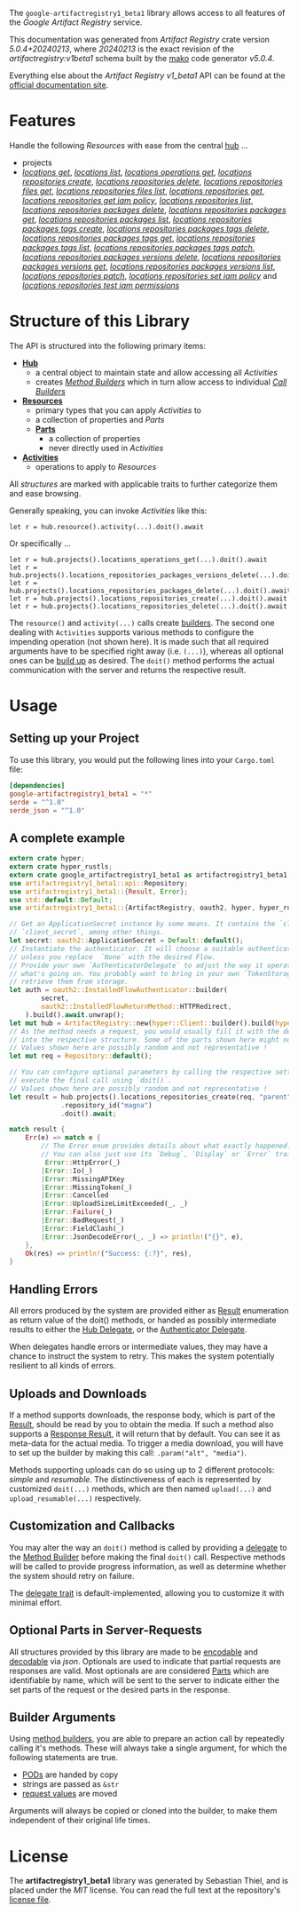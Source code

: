 <!---
DO NOT EDIT !
This file was generated automatically from 'src/generator/templates/api/README.md.mako'
DO NOT EDIT !
-->
The `google-artifactregistry1_beta1` library allows access to all features of the *Google Artifact Registry* service.

This documentation was generated from *Artifact Registry* crate version *5.0.4+20240213*, where *20240213* is the exact revision of the *artifactregistry:v1beta1* schema built by the [mako](http://www.makotemplates.org/) code generator *v5.0.4*.

Everything else about the *Artifact Registry* *v1_beta1* API can be found at the
[official documentation site](https://cloud.google.com/artifacts/docs/).
# Features

Handle the following *Resources* with ease from the central [hub](https://docs.rs/google-artifactregistry1_beta1/5.0.4+20240213/google_artifactregistry1_beta1/ArtifactRegistry) ... 

* projects
 * [*locations get*](https://docs.rs/google-artifactregistry1_beta1/5.0.4+20240213/google_artifactregistry1_beta1/api::ProjectLocationGetCall), [*locations list*](https://docs.rs/google-artifactregistry1_beta1/5.0.4+20240213/google_artifactregistry1_beta1/api::ProjectLocationListCall), [*locations operations get*](https://docs.rs/google-artifactregistry1_beta1/5.0.4+20240213/google_artifactregistry1_beta1/api::ProjectLocationOperationGetCall), [*locations repositories create*](https://docs.rs/google-artifactregistry1_beta1/5.0.4+20240213/google_artifactregistry1_beta1/api::ProjectLocationRepositoryCreateCall), [*locations repositories delete*](https://docs.rs/google-artifactregistry1_beta1/5.0.4+20240213/google_artifactregistry1_beta1/api::ProjectLocationRepositoryDeleteCall), [*locations repositories files get*](https://docs.rs/google-artifactregistry1_beta1/5.0.4+20240213/google_artifactregistry1_beta1/api::ProjectLocationRepositoryFileGetCall), [*locations repositories files list*](https://docs.rs/google-artifactregistry1_beta1/5.0.4+20240213/google_artifactregistry1_beta1/api::ProjectLocationRepositoryFileListCall), [*locations repositories get*](https://docs.rs/google-artifactregistry1_beta1/5.0.4+20240213/google_artifactregistry1_beta1/api::ProjectLocationRepositoryGetCall), [*locations repositories get iam policy*](https://docs.rs/google-artifactregistry1_beta1/5.0.4+20240213/google_artifactregistry1_beta1/api::ProjectLocationRepositoryGetIamPolicyCall), [*locations repositories list*](https://docs.rs/google-artifactregistry1_beta1/5.0.4+20240213/google_artifactregistry1_beta1/api::ProjectLocationRepositoryListCall), [*locations repositories packages delete*](https://docs.rs/google-artifactregistry1_beta1/5.0.4+20240213/google_artifactregistry1_beta1/api::ProjectLocationRepositoryPackageDeleteCall), [*locations repositories packages get*](https://docs.rs/google-artifactregistry1_beta1/5.0.4+20240213/google_artifactregistry1_beta1/api::ProjectLocationRepositoryPackageGetCall), [*locations repositories packages list*](https://docs.rs/google-artifactregistry1_beta1/5.0.4+20240213/google_artifactregistry1_beta1/api::ProjectLocationRepositoryPackageListCall), [*locations repositories packages tags create*](https://docs.rs/google-artifactregistry1_beta1/5.0.4+20240213/google_artifactregistry1_beta1/api::ProjectLocationRepositoryPackageTagCreateCall), [*locations repositories packages tags delete*](https://docs.rs/google-artifactregistry1_beta1/5.0.4+20240213/google_artifactregistry1_beta1/api::ProjectLocationRepositoryPackageTagDeleteCall), [*locations repositories packages tags get*](https://docs.rs/google-artifactregistry1_beta1/5.0.4+20240213/google_artifactregistry1_beta1/api::ProjectLocationRepositoryPackageTagGetCall), [*locations repositories packages tags list*](https://docs.rs/google-artifactregistry1_beta1/5.0.4+20240213/google_artifactregistry1_beta1/api::ProjectLocationRepositoryPackageTagListCall), [*locations repositories packages tags patch*](https://docs.rs/google-artifactregistry1_beta1/5.0.4+20240213/google_artifactregistry1_beta1/api::ProjectLocationRepositoryPackageTagPatchCall), [*locations repositories packages versions delete*](https://docs.rs/google-artifactregistry1_beta1/5.0.4+20240213/google_artifactregistry1_beta1/api::ProjectLocationRepositoryPackageVersionDeleteCall), [*locations repositories packages versions get*](https://docs.rs/google-artifactregistry1_beta1/5.0.4+20240213/google_artifactregistry1_beta1/api::ProjectLocationRepositoryPackageVersionGetCall), [*locations repositories packages versions list*](https://docs.rs/google-artifactregistry1_beta1/5.0.4+20240213/google_artifactregistry1_beta1/api::ProjectLocationRepositoryPackageVersionListCall), [*locations repositories patch*](https://docs.rs/google-artifactregistry1_beta1/5.0.4+20240213/google_artifactregistry1_beta1/api::ProjectLocationRepositoryPatchCall), [*locations repositories set iam policy*](https://docs.rs/google-artifactregistry1_beta1/5.0.4+20240213/google_artifactregistry1_beta1/api::ProjectLocationRepositorySetIamPolicyCall) and [*locations repositories test iam permissions*](https://docs.rs/google-artifactregistry1_beta1/5.0.4+20240213/google_artifactregistry1_beta1/api::ProjectLocationRepositoryTestIamPermissionCall)




# Structure of this Library

The API is structured into the following primary items:

* **[Hub](https://docs.rs/google-artifactregistry1_beta1/5.0.4+20240213/google_artifactregistry1_beta1/ArtifactRegistry)**
    * a central object to maintain state and allow accessing all *Activities*
    * creates [*Method Builders*](https://docs.rs/google-artifactregistry1_beta1/5.0.4+20240213/google_artifactregistry1_beta1/client::MethodsBuilder) which in turn
      allow access to individual [*Call Builders*](https://docs.rs/google-artifactregistry1_beta1/5.0.4+20240213/google_artifactregistry1_beta1/client::CallBuilder)
* **[Resources](https://docs.rs/google-artifactregistry1_beta1/5.0.4+20240213/google_artifactregistry1_beta1/client::Resource)**
    * primary types that you can apply *Activities* to
    * a collection of properties and *Parts*
    * **[Parts](https://docs.rs/google-artifactregistry1_beta1/5.0.4+20240213/google_artifactregistry1_beta1/client::Part)**
        * a collection of properties
        * never directly used in *Activities*
* **[Activities](https://docs.rs/google-artifactregistry1_beta1/5.0.4+20240213/google_artifactregistry1_beta1/client::CallBuilder)**
    * operations to apply to *Resources*

All *structures* are marked with applicable traits to further categorize them and ease browsing.

Generally speaking, you can invoke *Activities* like this:

```Rust,ignore
let r = hub.resource().activity(...).doit().await
```

Or specifically ...

```ignore
let r = hub.projects().locations_operations_get(...).doit().await
let r = hub.projects().locations_repositories_packages_versions_delete(...).doit().await
let r = hub.projects().locations_repositories_packages_delete(...).doit().await
let r = hub.projects().locations_repositories_create(...).doit().await
let r = hub.projects().locations_repositories_delete(...).doit().await
```

The `resource()` and `activity(...)` calls create [builders][builder-pattern]. The second one dealing with `Activities` 
supports various methods to configure the impending operation (not shown here). It is made such that all required arguments have to be 
specified right away (i.e. `(...)`), whereas all optional ones can be [build up][builder-pattern] as desired.
The `doit()` method performs the actual communication with the server and returns the respective result.

# Usage

## Setting up your Project

To use this library, you would put the following lines into your `Cargo.toml` file:

```toml
[dependencies]
google-artifactregistry1_beta1 = "*"
serde = "^1.0"
serde_json = "^1.0"
```

## A complete example

```Rust
extern crate hyper;
extern crate hyper_rustls;
extern crate google_artifactregistry1_beta1 as artifactregistry1_beta1;
use artifactregistry1_beta1::api::Repository;
use artifactregistry1_beta1::{Result, Error};
use std::default::Default;
use artifactregistry1_beta1::{ArtifactRegistry, oauth2, hyper, hyper_rustls, chrono, FieldMask};

// Get an ApplicationSecret instance by some means. It contains the `client_id` and 
// `client_secret`, among other things.
let secret: oauth2::ApplicationSecret = Default::default();
// Instantiate the authenticator. It will choose a suitable authentication flow for you, 
// unless you replace  `None` with the desired Flow.
// Provide your own `AuthenticatorDelegate` to adjust the way it operates and get feedback about 
// what's going on. You probably want to bring in your own `TokenStorage` to persist tokens and
// retrieve them from storage.
let auth = oauth2::InstalledFlowAuthenticator::builder(
        secret,
        oauth2::InstalledFlowReturnMethod::HTTPRedirect,
    ).build().await.unwrap();
let mut hub = ArtifactRegistry::new(hyper::Client::builder().build(hyper_rustls::HttpsConnectorBuilder::new().with_native_roots().https_or_http().enable_http1().build()), auth);
// As the method needs a request, you would usually fill it with the desired information
// into the respective structure. Some of the parts shown here might not be applicable !
// Values shown here are possibly random and not representative !
let mut req = Repository::default();

// You can configure optional parameters by calling the respective setters at will, and
// execute the final call using `doit()`.
// Values shown here are possibly random and not representative !
let result = hub.projects().locations_repositories_create(req, "parent")
             .repository_id("magna")
             .doit().await;

match result {
    Err(e) => match e {
        // The Error enum provides details about what exactly happened.
        // You can also just use its `Debug`, `Display` or `Error` traits
         Error::HttpError(_)
        |Error::Io(_)
        |Error::MissingAPIKey
        |Error::MissingToken(_)
        |Error::Cancelled
        |Error::UploadSizeLimitExceeded(_, _)
        |Error::Failure(_)
        |Error::BadRequest(_)
        |Error::FieldClash(_)
        |Error::JsonDecodeError(_, _) => println!("{}", e),
    },
    Ok(res) => println!("Success: {:?}", res),
}

```
## Handling Errors

All errors produced by the system are provided either as [Result](https://docs.rs/google-artifactregistry1_beta1/5.0.4+20240213/google_artifactregistry1_beta1/client::Result) enumeration as return value of
the doit() methods, or handed as possibly intermediate results to either the 
[Hub Delegate](https://docs.rs/google-artifactregistry1_beta1/5.0.4+20240213/google_artifactregistry1_beta1/client::Delegate), or the [Authenticator Delegate](https://docs.rs/yup-oauth2/*/yup_oauth2/trait.AuthenticatorDelegate.html).

When delegates handle errors or intermediate values, they may have a chance to instruct the system to retry. This 
makes the system potentially resilient to all kinds of errors.

## Uploads and Downloads
If a method supports downloads, the response body, which is part of the [Result](https://docs.rs/google-artifactregistry1_beta1/5.0.4+20240213/google_artifactregistry1_beta1/client::Result), should be
read by you to obtain the media.
If such a method also supports a [Response Result](https://docs.rs/google-artifactregistry1_beta1/5.0.4+20240213/google_artifactregistry1_beta1/client::ResponseResult), it will return that by default.
You can see it as meta-data for the actual media. To trigger a media download, you will have to set up the builder by making
this call: `.param("alt", "media")`.

Methods supporting uploads can do so using up to 2 different protocols: 
*simple* and *resumable*. The distinctiveness of each is represented by customized 
`doit(...)` methods, which are then named `upload(...)` and `upload_resumable(...)` respectively.

## Customization and Callbacks

You may alter the way an `doit()` method is called by providing a [delegate](https://docs.rs/google-artifactregistry1_beta1/5.0.4+20240213/google_artifactregistry1_beta1/client::Delegate) to the 
[Method Builder](https://docs.rs/google-artifactregistry1_beta1/5.0.4+20240213/google_artifactregistry1_beta1/client::CallBuilder) before making the final `doit()` call. 
Respective methods will be called to provide progress information, as well as determine whether the system should 
retry on failure.

The [delegate trait](https://docs.rs/google-artifactregistry1_beta1/5.0.4+20240213/google_artifactregistry1_beta1/client::Delegate) is default-implemented, allowing you to customize it with minimal effort.

## Optional Parts in Server-Requests

All structures provided by this library are made to be [encodable](https://docs.rs/google-artifactregistry1_beta1/5.0.4+20240213/google_artifactregistry1_beta1/client::RequestValue) and 
[decodable](https://docs.rs/google-artifactregistry1_beta1/5.0.4+20240213/google_artifactregistry1_beta1/client::ResponseResult) via *json*. Optionals are used to indicate that partial requests are responses 
are valid.
Most optionals are are considered [Parts](https://docs.rs/google-artifactregistry1_beta1/5.0.4+20240213/google_artifactregistry1_beta1/client::Part) which are identifiable by name, which will be sent to 
the server to indicate either the set parts of the request or the desired parts in the response.

## Builder Arguments

Using [method builders](https://docs.rs/google-artifactregistry1_beta1/5.0.4+20240213/google_artifactregistry1_beta1/client::CallBuilder), you are able to prepare an action call by repeatedly calling it's methods.
These will always take a single argument, for which the following statements are true.

* [PODs][wiki-pod] are handed by copy
* strings are passed as `&str`
* [request values](https://docs.rs/google-artifactregistry1_beta1/5.0.4+20240213/google_artifactregistry1_beta1/client::RequestValue) are moved

Arguments will always be copied or cloned into the builder, to make them independent of their original life times.

[wiki-pod]: http://en.wikipedia.org/wiki/Plain_old_data_structure
[builder-pattern]: http://en.wikipedia.org/wiki/Builder_pattern
[google-go-api]: https://github.com/google/google-api-go-client

# License
The **artifactregistry1_beta1** library was generated by Sebastian Thiel, and is placed 
under the *MIT* license.
You can read the full text at the repository's [license file][repo-license].

[repo-license]: https://github.com/Byron/google-apis-rsblob/main/LICENSE.md

